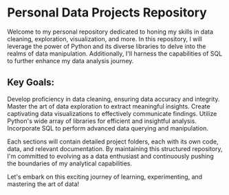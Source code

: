 # Personal Data Projects Repository

Welcome to my personal repository dedicated to honing my skills in data cleaning, exploration, visualization, and more. In this repository, I will leverage the power of Python and its diverse libraries to delve into the realms of data manipulation. Additionally, I'll harness the capabilities of SQL to further enhance my data analysis journey.

## Key Goals:

Develop proficiency in data cleaning, ensuring data accuracy and integrity.
Master the art of data exploration to extract meaningful insights.
Create captivating data visualizations to effectively communicate findings.
Utilize Python's wide array of libraries for efficient and insightful analysis.
Incorporate SQL to perform advanced data querying and manipulation.

Each sections will contain detailed project folders, each with its own code, data, and relevant documentation. By maintaining this structured repository, I'm committed to evolving as a data enthusiast and continuously pushing the boundaries of my analytical capabilities.

Let's embark on this exciting journey of learning, experimenting, and mastering the art of data!
